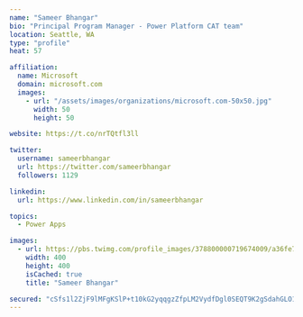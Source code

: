 ```yaml
---
name: "Sameer Bhangar"
bio: "Principal Program Manager - Power Platform CAT team"
location: Seattle, WA
type: "profile"
heat: 57

affiliation:
  name: Microsoft
  domain: microsoft.com
  images:
    - url: "/assets/images/organizations/microsoft.com-50x50.jpg"
      width: 50
      height: 50

website: https://t.co/nrTQtfl3ll

twitter:
  username: sameerbhangar
  url: https://twitter.com/sameerbhangar
  followers: 1129

linkedin:
  url: https://www.linkedin.com/in/sameerbhangar

topics:
  - Power Apps

images:
  - url: https://pbs.twimg.com/profile_images/378800000719674009/a36fe7ddfab1778b76e5793772e43798_400x400.jpeg
    width: 400
    height: 400
    isCached: true
    title: "Sameer Bhangar"

secured: "cSfs1l2ZjF9lMFgKSlP+t10kG2yqqgzZfpLM2VydfDgl0SEQT9K2gSdahGLO18hKiPHph3csuT+WcjsziiLvWkHLds9oE1Cx3yQ8Mp7jH2c4WV6Pj8nd5tN5NNFXNPidl7NAAscPvaLf73DTwi8nXZwRXtA/GN+Et/Pm6msFMcRcka7A2H56sERawIy83NLvCDrGff9FGmyutbFT/kTYG/Ij2JMytVKeyYhbqfuDbokMXOFHjWj0WYNNU4jGox/4YpamFi8AFnvVg6b/kinKicnB9UsE5wxuBVStKEUlpKDjTWRMTbE6qUHWvW1ktBMZkwOEMzEdifuduzSO/raMUQJS1XvbYa/dU2BuZiUWS6cepmB8z+33JCMT+G6yAay1uHVPZ+XlCQ20wFpzjTH/BOuxxz4QoWwJQgdbloZ08as=;LNBJMxqfGEA7Vqy87Kfkqw=="
---
```


